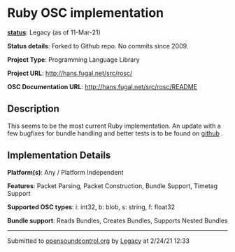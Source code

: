 # Ruby OSC implementation

**[status](../implementation-status.html)**: Legacy (as of 11-Mar-21)

**Status details**: 
Forked to Github repo. No commits since 2009.

**Project Type**: Programming Language Library

**Project URL**: <http://hans.fugal.net/src/rosc/>

**OSC Documentation URL**: <http://hans.fugal.net/src/rosc/README>

## Description

This seems to be the most current Ruby implementation. An update with a few bugfixes for bundle handling and better tests is to be found on [github](http://github.com/halfbyte/rosc/tree/master) .

## Implementation Details

**Platform(s)**: Any / Platform Independent

**Features**: Packet Parsing, Packet Construction, Bundle Support, Timetag Support

**Supported OSC types**: i: int32, b: blob, s: string, f: float32

**Bundle support**: Reads Bundles, Creates Bundles, Supports Nested Bundles

---
Submitted to [opensoundcontrol.org](https://opensoundcontrol.org) by [Legacy](legacy-site.html) at 2/24/21 12:33
